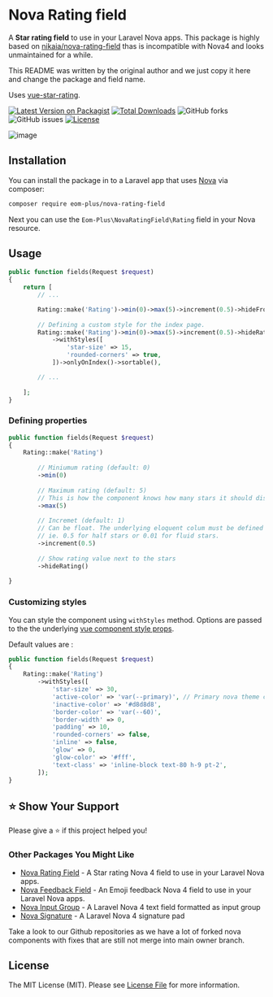 # Nova Rating field

A **Star rating field** to use in your Laravel Nova apps. 
This package is highly based on [nikaia/nova-rating-field](https://github.com/nikaia/nova-rating-field) thas is incompatible with Nova4 and looks unmaintained for a while.

This README was written by the original author and we just copy it here and change the package and field name.

Uses [vue-star-rating](https://github.com/craigh411/vue-star-rating). 

[![Latest Version on Packagist](https://img.shields.io/packagist/v/operativeit/nova-rating-field.svg?style=flat-square)](https://packagist.org/packages/operativeit/nova-rating-field)
[![Total Downloads](https://img.shields.io/packagist/dt/operativeit/nova-rating-field.svg?style=flat-square)](https://packagist.org/packages/operativeit/nova-rating-field)
![GitHub forks](https://img.shields.io/github/forks/operativeit/nova-rating-field)
![GitHub issues](https://img.shields.io/github/issues/operativeit/nova-rating-field)
[![License](https://img.shields.io/packagist/l/operativeit/nova-rating-field)](https://github.com/operativeit/nova-rating-field/blob/master/LICENSE.md)


![image](https://github.com/operativeit/nova-rating-field/assets/188766/3eb11e60-cfad-4804-829c-ec7db80f14f7)


## Installation

You can install the package in to a Laravel app that uses [Nova](https://nova.laravel.com) via composer:

```bash
composer require eom-plus/nova-rating-field
```

Next you can use the `Eom-Plus\NovaRatingField\Rating` field in your Nova resource.

## Usage

```php
public function fields(Request $request)
{
    return [
        // ...

        Rating::make('Rating')->min(0)->max(5)->increment(0.5)->hideFromIndex(),
        
        // Defining a custom style for the index page.
        Rating::make('Rating')->min(0)->max(5)->increment(0.5)->hideRating()
            ->withStyles([
                'star-size' => 15,
                'rounded-corners' => true,
            ])->onlyOnIndex()->sortable(),

        // ...    
        
    ];
}
```

### Defining properties

```php
public function fields(Request $request)
{
    Rating::make('Rating')
    
        // Miniumum rating (default: 0)
        ->min(0) 
        
        // Maximum rating (default: 5)
        // This is how the component knows how many stars it should display.
        ->max(5)
        
        // Incremet (default: 1)
        // Can be float. The underlying eloquent colum must be defined as float in that case.
        // ie. 0.5 for half stars or 0.01 for fluid stars.
        ->increment(0.5)
        
        // Show rating value next to the stars
        ->hideRating()
        
}
```

### Customizing styles

You can style the component using `withStyles` method. Options are passed to the the underlying [vue component style props](https://github.com/craigh411/vue-star-rating#style-props). 

Default values are :

```php
public function fields(Request $request)
{
    Rating::make('Rating')
        ->withStyles([
            'star-size' => 30,
            'active-color' => 'var(--primary)', // Primary nova theme color.
            'inactive-color' => '#d8d8d8',
            'border-color' => 'var(--60)',
            'border-width' => 0,
            'padding' => 10,
            'rounded-corners' => false,
            'inline' => false,
            'glow' => 0,
            'glow-color' => '#fff',
            'text-class' => 'inline-block text-80 h-9 pt-2',
        ]);
}
```

## ⭐️ Show Your Support

Please give a ⭐️ if this project helped you!

### Other Packages You Might Like

- [Nova Rating Field](https://github.com/operativeit/nova-rating-field) - A Star rating Nova 4 field to use in your Laravel Nova apps.
- [Nova Feedback Field](https://github.com/operativeit/nova-feedback-field) - An Emoji feedback Nova 4 field to use in your Laravel Nova apps.
- [Nova Input Group](https://github.com/operativeit/nova-input-group) - A Laravel Nova 4 text field formatted as input group
- [Nova Signature](https://github.com/operativeit/nova-signature) - A Laravel Nova 4 signature pad
 
Take a look to our Github repositories as we have a lot of forked nova components with fixes that are still not merge into main owner branch.

## License

The MIT License (MIT). Please see [License File](https://github.com/operativeit/nova-rating-field/blob/master/LICENSE.md) for more information.

